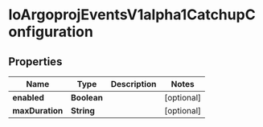 

# IoArgoprojEventsV1alpha1CatchupConfiguration

## Properties

Name | Type | Description | Notes
------------ | ------------- | ------------- | -------------
**enabled** | **Boolean** |  |  [optional]
**maxDuration** | **String** |  |  [optional]



